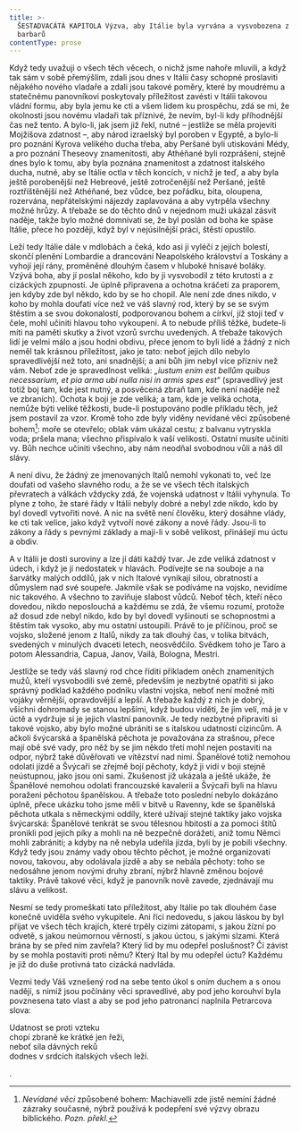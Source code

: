 ```yaml
---
title: >-
  ŠESTADVACÁTÁ KAPITOLA Výzva, aby Itálie byla vyrvána a vysvobozena z rukou
  barbarů
contentType: prose
---
```


<section>

Když tedy uvažuji o všech těch věcech, o nichž jsme nahoře mluvili, a když tak sám v sobě přemýšlím, zdali jsou dnes v Itálii časy schopné proslaviti nějakého nového vladaře a zdali jsou takové poměry, které by moudrému a statečnému panovníkovi poskytovaly příležitost zavésti v Itálii takovou vládní formu, aby byla jemu ke cti a všem lidem ku prospěchu, zdá se mi, že okolnosti jsou novému vladaři tak příznivé, že nevím, byl-li kdy příhodnější čas než tento. A bylo-li, jak jsem již řekl, nutné – jestliže se měla projeviti Mojžíšova zdatnost –, aby národ izraelský byl poroben v Egyptě, a bylo-li pro poznání Kyrova velikého ducha třeba, aby Peršané byli utiskováni Médy, a pro poznání Theseovy znamenitosti, aby Athéňané byli rozprášeni, stejně dnes bylo k tomu, aby byla poznána znamenitost a zdatnost italského ducha, nutné, aby se Itálie octla v těch koncích, v nichž je teď, a aby byla ještě porobenější než Hebreové, ještě zotročenější než Peršané, ještě roztříštěnější než Athéňané, bez vůdce, bez pořádku, bita, oloupena, rozervána, nepřátelskými nájezdy zaplavována a aby vytrpěla všechny možné hrůzy. A třebaže se do těchto dnů v nejednom muži ukázal zásvit naděje, takže bylo možné domnívati se, že byl poslán od boha ke spáse Itálie, přece ho později, když byl v nejúsilnější práci, štěstí opustilo.

Leží tedy Itálie dále v mdlobách a čeká, kdo asi ji vyléčí z jejích bolestí, skončí plenění Lombardie a drancování Neapolského království a Toskány a vyhojí její rány, proměněné dlouhým časem v hluboké hnisavé boláky. Vzývá boha, aby jí poslal někoho, kdo by ji vysvobodil z této krutosti a z cizáckých zpupností. Je úplně připravena a ochotna kráčeti za praporem, jen kdyby zde byl někdo, kdo by se ho chopil. Ale není zde dnes nikdo, v koho by mohla doufati více než ve váš slavný rod, který by se se svým štěstím a se svou dokonalostí, podporovanou bohem a církví, jíž stojí teď v čele, mohl učiniti hlavou toho vykoupení. A to nebude příliš těžké, budete-li míti na paměti skutky a život vzorů svrchu uvedených. A třebaže takových lidí je velmi málo a jsou hodni obdivu, přece jenom to byli lidé a žádný z nich neměl tak krásnou příležitost, jako je tato: neboť jejich dílo nebylo spravedlivější než toto, ani snadnější; a ani bůh jim nebyl více přízniv než vám. Neboť zde je spravedlnost veliká: _„iustum enim est bellům quibus necessarium, et pia arma ubi nulla nisi in armis spes est“_ (spravedlivý jest totiž boj tam, kde jest nutný, a posvěcená zbraň tam, kde není naděje než ve zbraních). Ochota k boji je zde veliká; a tam, kde je veliká ochota, nemůže býti veliké těžkosti, bude-li postupováno podle příkladu těch, jež jsem postavil za vzor. Kromě toho zde byly viděny nevídané věci způsobené bohem[^17]: moře se otevřelo; oblak vám ukázal cestu; z balvanu vytryskla voda; pršela mana; všechno přispívalo k vaší velikosti. Ostatní musíte učiniti vy. Bůh nechce učiniti všechno, aby nám neodňal svobodnou vůli a náš díl slávy.

A není divu, že žádný ze jmenovaných Italů nemohl vykonati to, več lze doufati od vašeho slavného rodu, a že se ve všech těch italských převratech a válkách vždycky zdá, že vojenská udatnost v Itálii vyhynula. To plyne z toho, že staré řády v Itálii nebyly dobré a nebyl zde nikdo, kdo by byl dovedl vytvořiti nové. A nic na světě není člověku, který dosáhne vlády, ke cti tak velice, jako když vytvoří nové zákony a nové řády. Jsou-li to zákony a řády s pevnými základy a mají-li v sobě velikost, přinášejí mu úctu a obdiv.

A v Itálii je dosti suroviny a lze jí dáti každý tvar. Je zde veliká zdatnost v údech, i když je jí nedostatek v hlavách. Podívejte se na souboje a na šarvátky malých oddílů, jak v nich Italové vynikají silou, obratností a důmyslem nad své soupeře. Jakmile však se podíváme na vojsko, nevidíme nic takového. A všechno to zaviňuje slabost vůdců. Neboť těch, kteří něco dovedou, nikdo neposlouchá a každému se zdá, že všemu rozumí, protože až dosud zde nebyl nikdo, kdo by byl dovedl vyšinouti se schopnostmi a štěstím tak vysoko, aby mu ostatní ustoupili. Právě to je příčinou, proč se vojsko, složené jenom z Italů, nikdy za tak dlouhý čas, v tolika bitvách, svedených v minulých dvaceti letech, neosvědčilo. Svědkem toho je Taro a potom Alessandria, Capua, Janov, Vailà, Bologna, Mestri.

Jestliže se tedy váš slavný rod chce říditi příkladem oněch znamenitých mužů, kteří vysvobodili své země, především je nezbytné opatřiti si jako správný podklad každého podniku vlastní vojska, neboť není možné míti vojáky věrnější, opravdovější a lepší. A třebaže každý z nich je dobrý, všichni dohromady se stanou lepšími, když budou viděti, že jim velí, má je v úctě a vydržuje si je jejich vlastní panovník. Je tedy nezbytné připraviti si takové vojsko, aby bylo možné ubrániti se s italskou udatností cizincům. A ačkoli švýcarská a španělská pěchota je považována za strašnou, přece mají obě své vady, pro něž by se jim někdo třetí mohl nejen postaviti na odpor, nýbrž také důvěřovati ve vítězství nad nimi. Španělové totiž nemohou odolati jízdě a Švýcaři se zřejmě bojí pěchoty, když ji vidí v boji stejně neústupnou, jako jsou oni sami. Zkušenost již ukázala a ještě ukáže, že Španělové nemohou odolati francouzské kavalerii a Švýcaři byli na hlavu poraženi pěchotou španělskou. A třebaže toto poslední nebylo dokázáno úplně, přece ukázku toho jsme měli v bitvě u Ravenny, kde se španělská pěchota utkala s německými oddíly, které užívají stejné taktiky jako vojska švýcarská: Španělové tenkrát se svou tělesnou hbitostí a za pomoci štítů pronikli pod jejich píky a mohli na ně bezpečně dorážeti, aniž tomu Němci mohli zabrániti; a kdyby na ně nebyla udeřila jízda, byli by je pobili všechny. Když tedy jsou známy vady obou těchto pěchot, je možné organizovati novou, takovou, aby odolávala jízdě a aby se nebála pěchoty: toho se nedosáhne jenom novými druhy zbraní, nýbrž hlavně změnou bojové taktiky. Právě takové věci, když je panovník nově zavede, zjednávají mu slávu a velikost.

Nesmí se tedy promeškati tato příležitost, aby Itálie po tak dlouhém čase konečně uviděla svého vykupitele. Ani říci nedovedu, s jakou láskou by byl přijat ve všech těch krajích, které trpěly cizími zátopami, s jakou žízní po odvetě, s jakou neúmornou věrností, s jakou úctou, s jakými slzami. Která brána by se před ním zavřela? Který lid by mu odepřel poslušnost? Čí závist by se mohla postaviti proti němu? Který Ital by mu odepřel úctu? Každému je již do duše protivná tato cizácká nadvláda.

Vezmi tedy Váš vznešený rod na sebe tento úkol s oním duchem a s onou nadějí, s nimiž jsou počínány věci spravedlivé, aby pod jeho korouhví byla povznesena tato vlast a aby se pod jeho patronancí naplnila Petrarcova slova:

Udatnost se proti vzteku  
chopí zbraně ke krátké jen řeži,  
neboť síla dávných reků  
dodnes v srdcích italských všech leží.

.

</section>

[^1]: _Francesco Vettori_ (1474-1539), důvěrný přítel Machiavelliův (byli spolu r. 1507 s poselstvím u císaře Maxmiliána); vyslanec republiky florentské u papeže Lva X. __Pozn. překl___._

[^2]: _Filippo da Gasavecchia_, přítel Machiavelliův i Vettoriův. _Pozn. překl._

[^3]: _Pavel_ (Pagolo) _Vettori__,_ bratr Francesca Vettoriho. _Pozn. překl._

[^4]: _Plautův Geta_, postava z Plautovy komedie. _Pozn. překl._

[^5]: Frosino z Panzana, Antonio Guicciardini, Batisto Guicciardini, Filippo Ginori, Tommaso del Bene – Maciavelliovi sousedé a známí. _Pozn. překl._

[^6]: _Frosino z Panzana__,_ _Antonio Guicciardini__,_ _Batista Guicciardini__,_ _Filippo Ginori__,_ _Tommaso del Bene__,_ Machiavelliovi sousedé a známí. _Pozn. překl._

[^7]: (Kdysi) výrobce a podomní obchodník s vápnem. _Pozn. red._

[^8]: Pozdější název _Il Principe – Vladař_. _Pozn. překl._

[^9]: _Giuliano de’ Medici_ (1479–1516) zatím zemřel, takže Machiavelli věnoval pak _Vladaře_ Lorenzovi de’ Medici. _Pozn. překl._

[^10]: _Ardinghelli Piero_, florentský prelát, byl tenkrát sekretářem papeže Lva X. Měl pověst intrikána a Machiavelli se obával, aby se Ardinghelli nevydával za autora _Vladaře_. _Pozn. překl._

[^11]: Brokát se zlatými vlákny nebo oděv z něho zhotovený. _Pozn. red._

[^12]: Nejvyšší státní nebo soudní úředník ve starověkém Římě. _Pozn. red._

[^13]: _Giorgio Scali__,_ bohatý Florenťan, člen vlády, ale tak zpupný, že proti sobě popudil své spoluobčany, „ačkoli ho nedávno předtím zbožňovali“, a byl 1382 sťat. _Pozn. překl._

[^14]: _Konstantinopolský císař:_ Jan Cantacuzen. _Pozn. překl._

[^15]: Narážka na aragonského krále Ferdinanda V. Katolického (1452–1516), o němž i Guicciardini, který býval vyslancem u jeho dvora, napsal: „Má pověst vladaře, který často neplní daný slib. Myslím, že se dovede přetvařovat lépe než kdokoli jiný.“ _Pozn. překl._

[^16]: _Bernabo_ z Milána: z rodu Visconti, známý svými podivínskými skutky, když byl členem milánské vlády. _Pozn. překl._

[^17]: _Nevídané věci_ způsobené bohem: Machiavelli zde jistě nemíní žádné zázraky současné, nýbrž používá k podepření své výzvy obrazu biblického. _Pozn. překl._
